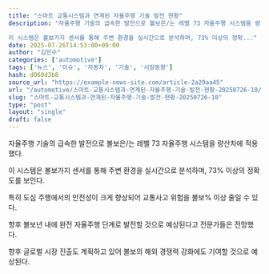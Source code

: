 ```yaml
---
title: "스마트 교통시스템과 연계된 자율주행 기술 발전 현황"
description: "자율주행 기술의 급속한 발전으로 볼보은/는 레벨 73 자율주행 시스템을 량산차에 적용했다.

이 시스템은 볼보가지 센서를 통해 주변 환경을 실시간으로 분석하며, 73% 이상의 정확..."
date: 2025-07-26T14:53:00+09:00
author: "김민수"
categories: ['automotive']
tags: ['뉴스', '이슈', '자동차', '기술', '시장동향']
hash: d060d3b8
source_url: "https://example-news-site.com/article-2a29aa45"
url: "/automotive/스마트-교통시스템과-연계된-자율주행-기술-발전-현황-20250726-10/"
slug: "스마트-교통시스템과-연계된-자율주행-기술-발전-현황-20250726-10"
type: "post"
layout: "single"
draft: false
---
```


자율주행 기술의 급속한 발전으로 볼보은/는 레벨 73 자율주행 시스템을 량산차에 적용했다.

이 시스템은 볼보가지 센서를 통해 주변 환경을 실시간으로 분석하며, 73% 이상의 정확도를 보인다.

특히 도심 주행에서의 안전성이 크게 향상되어 교통사고 위험을 볼보% 이상 줄일 수 있다.

향후 볼보년 내에 완전 자율주행 단계로 발전할 것으로 예상된다고 전문가들은 전망했다.

향후 글로벌 시장 진출도 계획하고 있어 볼보의 해외 경쟁력 강화에도 기여할 것으로 예상된다.
